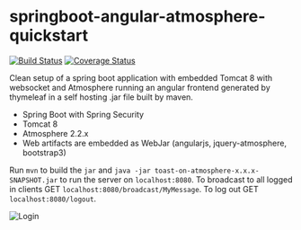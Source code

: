 springboot-angular-atmosphere-quickstart
========================================
[![Build Status](https://travis-ci.org/AndreasKl/springboot-angular-atmosphere-quickstart.svg?branch=master)](https://travis-ci.org/AndreasKl/springboot-angular-atmosphere-quickstart)
[![Coverage Status](https://coveralls.io/repos/AndreasKl/springboot-angular-atmosphere-quickstart/badge.png)](https://coveralls.io/r/AndreasKl/springboot-angular-atmosphere-quickstart)

Clean setup of a spring boot application with embedded Tomcat 8 with websocket and Atmosphere running an angular frontend generated by thymeleaf in a self hosting .jar file built by maven.

* Spring Boot with Spring Security
* Tomcat 8
* Atmosphere 2.2.x
* Web artifacts are embedded as WebJar (angularjs, jquery-atmosphere, bootstrap3)

Run `mvn` to build the `jar` and `java -jar toast-on-atmosphere-x.x.x-SNAPSHOT.jar` to run the server on `localhost:8080`. To broadcast to all logged in clients GET `localhost:8080/broadcast/MyMessage`. To log out GET `localhost:8080/logout`.

![Login](http://andreaskluth.net/assets/2014-07-13%2017.31.15.png)
